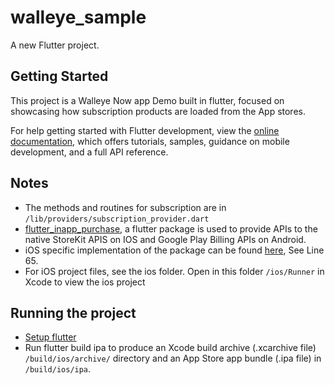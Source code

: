 # walleye_sample

A new Flutter project.

## Getting Started

This project is a Walleye Now app Demo built in flutter, focused on showcasing how subscription products are loaded from the App stores.

For help getting started with Flutter development, view the
[online documentation](https://docs.flutter.dev/), which offers tutorials,
samples, guidance on mobile development, and a full API reference.

## Notes

- The methods and routines for subscription are in `/lib/providers/subscription_provider.dart`
- [flutter_inapp_purchase](https://github.com/dooboolab-community/flutter_inapp_purchase), a flutter package is used to provide APIs to the native StoreKit APIS on IOS and Google Play Billing APIs on Android.
- iOS specific implementation of the package can be found [here](https://github.com/dooboolab-community/flutter_inapp_purchase/blob/main/ios/Classes/FlutterInappPurchasePlugin.m), See Line 65.
- For iOS project files, see the ios folder. Open in this folder `/ios/Runner` in Xcode to view the ios project

## Running the project

- [Setup flutter](https://docs.flutter.dev/)
- Run flutter build ipa to produce an Xcode build archive (.xcarchive file)  `/build/ios/archive/` directory and an App Store app bundle (.ipa file) in `/build/ios/ipa`.
